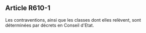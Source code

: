 Article R610-1
----
Les contraventions, ainsi que les classes dont elles relèvent, sont déterminées
par décrets en Conseil d'Etat.
